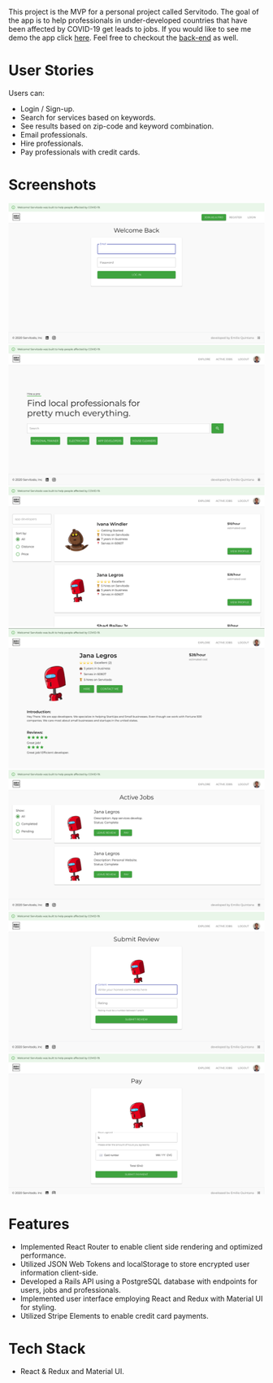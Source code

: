 This project is the MVP for a personal project called Servitodo. The goal of the app is to help professionals in under-developed countries that have been affected by COVID-19 get leads to jobs. If you would like to see me demo the app click [here](https://www.loom.com/share/0782c7ff097e49c3ab2d8b0e3e2b8817). Feel free to checkout the [back-end](https://github.com/emilio-quintana-dev/servitodo-api) as well.

# User Stories

Users can:
- Login / Sign-up.
- Search for services based on keywords.
- See results based on zip-code and keyword combination.
- Email professionals.
- Hire professionals.
- Pay professionals with credit cards.


# Screenshots 

![Image of Login Screen](https://github.com/emilio-quintana-dev/servitodo/blob/master/screenshots/login.png)
![Image of Dashboard](https://github.com/emilio-quintana-dev/servitodo/blob/master/screenshots/search.png)
![Image of Expandable](https://github.com/emilio-quintana-dev/servitodo/blob/master/screenshots/results.png)
![Image of Edit Screen](https://github.com/emilio-quintana-dev/servitodo/blob/master/screenshots/profile.png)
![Image of New Screen](https://github.com/emilio-quintana-dev/servitodo/blob/master/screenshots/jobs.png)
![Image of Search Results](https://github.com/emilio-quintana-dev/servitodo/blob/master/screenshots/reviews.png)
![Image of MailJS Generated Email](https://github.com/emilio-quintana-dev/servitodo/blob/master/screenshots/pay.png)

# Features 
- Implemented React Router to enable client side rendering and optimized performance.
- Utilized JSON Web Tokens and localStorage to store encrypted user information client-side.
- Developed a Rails API using a PostgreSQL database with endpoints for users, jobs and professionals.
- Implemented user interface employing React and Redux with Material UI for styling.
- Utilized Stripe Elements to enable credit card payments.

# Tech Stack 
- React & Redux and Material UI.

